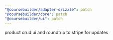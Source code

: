 ```yaml
---
"@coursebuilder/adapter-drizzle": patch
"@coursebuilder/core": patch
"@coursebuilder/ui": patch
---
```


product crud ui and roundtrip to stripe for updates
